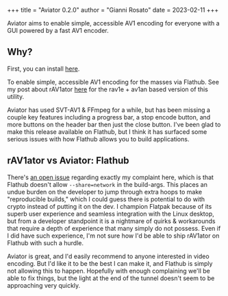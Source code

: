 +++
title = "Aviator 0.2.0"
author = "Gianni Rosato"
date = 2023-02-11
+++

Aviator aims to enable simple, accessible AV1 encoding for everyone with a GUI
powered by a fast AV1 encoder.

<!-- more -->

## Why?

First, you can install
[here](https://flathub.org/apps/details/net.natesales.Aviator).

To enable simple, accessible AV1 encoding for the masses via Flathub. See my
post about rAV1ator [here](https://giannirosato.com/blog/post/aviator-1/) for
the rav1e + av1an based version of this utility.

Aviator has used SVT-AV1 & FFmpeg for a while, but has been missing a couple key
features including a progress bar, a stop encode button, and more buttons on the
header bar then just the close button. I've been glad to make this release
available on Flathub, but I think it has surfaced some serious issues with how
Flathub allows you to build applications.

## rAV1ator vs Aviator: Flathub

There's [an open issue](https://github.com/flathub/flathub/issues/3392)
regarding exactly my complaint here, which is that Flathub doesn't allow
`--share=network` in the build-args. This places an undue burden on the
developer to jump through extra hoops to make "reproducible builds," which I
could guess there is potential to do with crypto instead of putting it on the
dev. I champion Flatpak because of its superb user experience and seamless
integration with the Linux desktop, but from a developer standpoint it is a
nightmare of quirks & workarounds that require a depth of experience that many
simply do not possess. Even if I did have such experience, I'm not sure how I'd
be able to ship rAV1ator on Flathub with such a hurdle.

Aviator is great, and I'd easily recommend to anyone interested in video
encoding. But I'd like it to be the best I can make it, and Flathub is simply
not allowing this to happen. Hopefully with enough complaining we'll be able to
fix things, but the light at the end of the tunnel doesn't seem to be
approaching very quickly.
